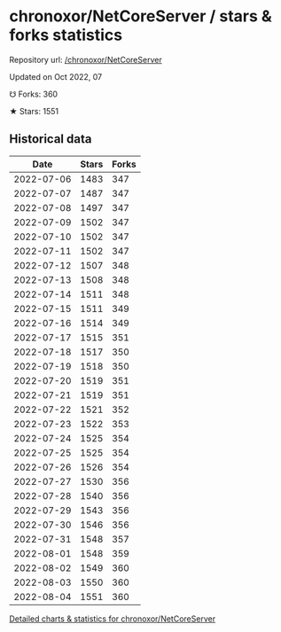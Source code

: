 # chronoxor/NetCoreServer / stars & forks statistics

Repository url: [/chronoxor/NetCoreServer](https://github.com/chronoxor/NetCoreServer)

Updated on Oct 2022, 07

☋ Forks: 360

★ Stars: 1551

## Historical data
| Date | Stars | Forks |
|------|-------|-------|
| 2022-07-06 | 1483 | 347 | 
| 2022-07-07 | 1487 | 347 | 
| 2022-07-08 | 1497 | 347 | 
| 2022-07-09 | 1502 | 347 | 
| 2022-07-10 | 1502 | 347 | 
| 2022-07-11 | 1502 | 347 | 
| 2022-07-12 | 1507 | 348 | 
| 2022-07-13 | 1508 | 348 | 
| 2022-07-14 | 1511 | 348 | 
| 2022-07-15 | 1511 | 349 | 
| 2022-07-16 | 1514 | 349 | 
| 2022-07-17 | 1515 | 351 | 
| 2022-07-18 | 1517 | 350 | 
| 2022-07-19 | 1518 | 350 | 
| 2022-07-20 | 1519 | 351 | 
| 2022-07-21 | 1519 | 351 | 
| 2022-07-22 | 1521 | 352 | 
| 2022-07-23 | 1522 | 353 | 
| 2022-07-24 | 1525 | 354 | 
| 2022-07-25 | 1525 | 354 | 
| 2022-07-26 | 1526 | 354 | 
| 2022-07-27 | 1530 | 356 | 
| 2022-07-28 | 1540 | 356 | 
| 2022-07-29 | 1543 | 356 | 
| 2022-07-30 | 1546 | 356 | 
| 2022-07-31 | 1548 | 357 | 
| 2022-08-01 | 1548 | 359 | 
| 2022-08-02 | 1549 | 360 | 
| 2022-08-03 | 1550 | 360 | 
| 2022-08-04 | 1551 | 360 | 


[Detailed charts & statistics for chronoxor/NetCoreServer](https://reviewgithub.com/rep/chronoxor/NetCoreServer)
